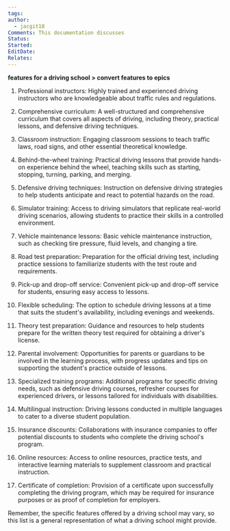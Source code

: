 ```yaml
---
tags: 
author:
  - jacgit18
Comments: This documentation discusses
Status: 
Started: 
EditDate: 
Relates:
---
```

**features for a driving school > convert features to epics**

1. Professional instructors: Highly trained and experienced driving instructors who are knowledgeable about traffic rules and regulations.

2. Comprehensive curriculum: A well-structured and comprehensive curriculum that covers all aspects of driving, including theory, practical lessons, and defensive driving techniques.

3. Classroom instruction: Engaging classroom sessions to teach traffic laws, road signs, and other essential theoretical knowledge.

4. Behind-the-wheel training: Practical driving lessons that provide hands-on experience behind the wheel, teaching skills such as starting, stopping, turning, parking, and merging.

5. Defensive driving techniques: Instruction on defensive driving strategies to help students anticipate and react to potential hazards on the road.

6. Simulator training: Access to driving simulators that replicate real-world driving scenarios, allowing students to practice their skills in a controlled environment.

7. Vehicle maintenance lessons: Basic vehicle maintenance instruction, such as checking tire pressure, fluid levels, and changing a tire.

8. Road test preparation: Preparation for the official driving test, including practice sessions to familiarize students with the test route and requirements.

9. Pick-up and drop-off service: Convenient pick-up and drop-off service for students, ensuring easy access to lessons.

10. Flexible scheduling: The option to schedule driving lessons at a time that suits the student's availability, including evenings and weekends.

11. Theory test preparation: Guidance and resources to help students prepare for the written theory test required for obtaining a driver's license.

12. Parental involvement: Opportunities for parents or guardians to be involved in the learning process, with progress updates and tips on supporting the student's practice outside of lessons.

13. Specialized training programs: Additional programs for specific driving needs, such as defensive driving courses, refresher courses for experienced drivers, or lessons tailored for individuals with disabilities.

14. Multilingual instruction: Driving lessons conducted in multiple languages to cater to a diverse student population.

15. Insurance discounts: Collaborations with insurance companies to offer potential discounts to students who complete the driving school's program.

16. Online resources: Access to online resources, practice tests, and interactive learning materials to supplement classroom and practical instruction.

17. Certificate of completion: Provision of a certificate upon successfully completing the driving program, which may be required for insurance purposes or as proof of completion for employers.

Remember, the specific features offered by a driving school may vary, so this list is a general representation of what a driving school might provide.